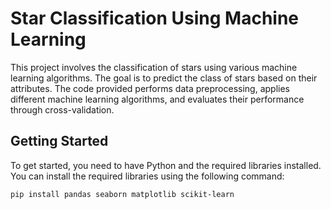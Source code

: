 # Star Classification Using Machine Learning

This project involves the classification of stars using various machine learning algorithms. The goal is to predict the class of stars based on their attributes. The code provided performs data preprocessing, applies different machine learning algorithms, and evaluates their performance through cross-validation.

## Getting Started

To get started, you need to have Python and the required libraries installed. You can install the required libraries using the following command:

```bash
pip install pandas seaborn matplotlib scikit-learn
